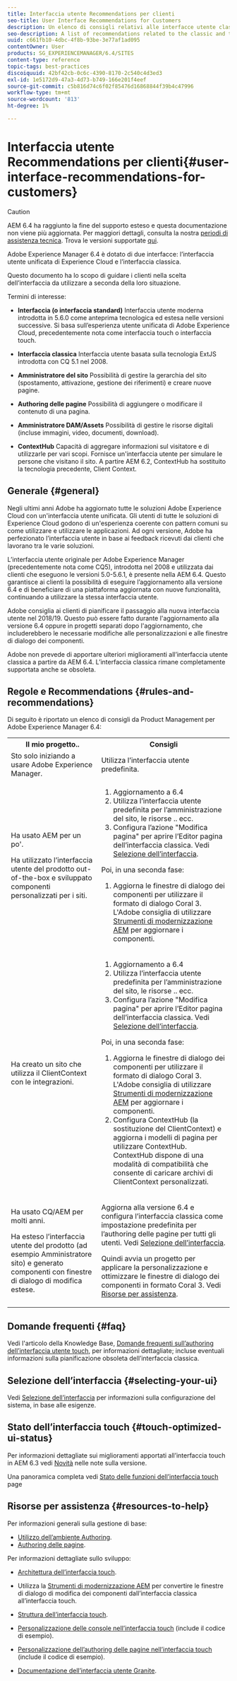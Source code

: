 ```yaml
---
title: Interfaccia utente Recommendations per clienti
seo-title: User Interface Recommendations for Customers
description: Un elenco di consigli relativi alle interfacce utente classica e ottimizzata per il tocco.
seo-description: A list of recommendations related to the classic and touch-optimized user interfaces.
uuid: c661fb10-4dbc-4f8b-93be-3e77af1ad095
contentOwner: User
products: SG_EXPERIENCEMANAGER/6.4/SITES
content-type: reference
topic-tags: best-practices
discoiquuid: 42bf42cb-0c6c-4390-8170-2c540c4d3ed3
exl-id: 1e5172d9-47a3-4d73-b749-166e201f4eef
source-git-commit: c5b816d74c6f02f85476d16868844f39b4c47996
workflow-type: tm+mt
source-wordcount: '813'
ht-degree: 1%

---
```


# Interfaccia utente Recommendations per clienti{#user-interface-recommendations-for-customers}

>[!CAUTION]
>
>AEM 6.4 ha raggiunto la fine del supporto esteso e questa documentazione non viene più aggiornata. Per maggiori dettagli, consulta la nostra [periodi di assistenza tecnica](https://helpx.adobe.com/it/support/programs/eol-matrix.html). Trova le versioni supportate [qui](https://experienceleague.adobe.com/docs/).

Adobe Experience Manager 6.4 è dotato di due interfacce: l’interfaccia utente unificata di Experience Cloud e l’interfaccia classica.

Questo documento ha lo scopo di guidare i clienti nella scelta dell’interfaccia da utilizzare a seconda della loro situazione.

Termini di interesse:

* **Interfaccia (o interfaccia standard)**
Interfaccia utente moderna introdotta in 5.6.0 come anteprima tecnologica ed estesa nelle versioni successive. Si basa sull’esperienza utente unificata di Adobe Experience Cloud, precedentemente nota come interfaccia touch o interfaccia touch.

* **Interfaccia classica**
Interfaccia utente basata sulla tecnologia ExtJS introdotta con CQ 5.1 nel 2008.

* **Amministratore del sito**
Possibilità di gestire la gerarchia del sito (spostamento, attivazione, gestione dei riferimenti) e creare nuove pagine.

* **Authoring delle pagine**
Possibilità di aggiungere o modificare il contenuto di una pagina.

* **Amministratore DAM/Assets**
Possibilità di gestire le risorse digitali (incluse immagini, video, documenti, download).

* **ContextHub**
Capacità di aggregare informazioni sul visitatore e di utilizzarle per vari scopi. Fornisce un&#39;interfaccia utente per simulare le persone che visitano il sito. A partire AEM 6.2, ContextHub ha sostituito la tecnologia precedente, Client Context.

## Generale {#general}

Negli ultimi anni Adobe ha aggiornato tutte le soluzioni Adobe Experience Cloud con un&#39;interfaccia utente unificata. Gli utenti di tutte le soluzioni di Experience Cloud godono di un&#39;esperienza coerente con pattern comuni su come utilizzare e utilizzare le applicazioni. Ad ogni versione, Adobe ha perfezionato l’interfaccia utente in base ai feedback ricevuti dai clienti che lavorano tra le varie soluzioni.

L’interfaccia utente originale per Adobe Experience Manager (precedentemente nota come CQ5), introdotta nel 2008 e utilizzata dai clienti che eseguono le versioni 5.0-5.6.1, è presente nella AEM 6.4. Questo garantisce ai clienti la possibilità di eseguire l’aggiornamento alla versione 6.4 e di beneficiare di una piattaforma aggiornata con nuove funzionalità, continuando a utilizzare la stessa interfaccia utente.

Adobe consiglia ai clienti di pianificare il passaggio alla nuova interfaccia utente nel 2018/19. Questo può essere fatto durante l&#39;aggiornamento alla versione 6.4 oppure in progetti separati dopo l&#39;aggiornamento, che includerebbero le necessarie modifiche alle personalizzazioni e alle finestre di dialogo dei componenti.

Adobe non prevede di apportare ulteriori miglioramenti all’interfaccia utente classica a partire da AEM 6.4. L’interfaccia classica rimane completamente supportata anche se obsoleta.

## Regole e Recommendations {#rules-and-recommendations}

Di seguito è riportato un elenco di consigli da Product Management per Adobe Experience Manager 6.4:

<table> 
 <tbody> 
  <tr> 
   <th>Il mio progetto..</th> 
   <th>Consigli</th> 
  </tr> 
  <tr> 
   <td>Sto solo iniziando a usare Adobe Experience Manager.</td> 
   <td>Utilizza l’interfaccia utente predefinita.</td> 
  </tr> 
  <tr> 
   <td><p>Ha usato AEM per un po'.</p> <p>Ha utilizzato l’interfaccia utente del prodotto out-of-the-box e sviluppato componenti personalizzati per i siti.<br /> </p> </td> 
   <td> 
    <ol> 
     <li>Aggiornamento a 6.4</li> 
     <li>Utilizza l’interfaccia utente predefinita per l’amministrazione del sito, le risorse .. ecc.<br /> </li> 
     <li>Configura l’azione "Modifica pagina" per aprire l’Editor pagina dell’interfaccia classica. Vedi <a href="#selecting-your-ui">Selezione dell’interfaccia</a>.</li> 
    </ol> <p>Poi, in una seconda fase:</p> 
    <ol> 
     <li>Aggiorna le finestre di dialogo dei componenti per utilizzare il formato di dialogo Coral 3. L'Adobe consiglia di utilizzare <a href="/help/sites-developing/modernization-tools.md">Strumenti di modernizzazione AEM</a> per aggiornare i componenti.</li> 
    </ol> </td> 
  </tr> 
  <tr> 
   <td>Ha creato un sito che utilizza il ClientContext con le integrazioni.<br /> </td> 
   <td> 
    <ol> 
     <li>Aggiornamento a 6.4</li> 
     <li>Utilizza l’interfaccia utente predefinita per l’amministrazione del sito, le risorse .. ecc.</li> 
     <li>Configura l’azione "Modifica pagina" per aprire l’Editor pagina dell’interfaccia classica. Vedi <a href="#selecting-your-ui">Selezione dell’interfaccia</a>.</li> 
    </ol> <p>Poi, in una seconda fase:</p> 
    <ol> 
     <li>Aggiorna le finestre di dialogo dei componenti per utilizzare il formato di dialogo Coral 3. L'Adobe consiglia di utilizzare <a href="/help/sites-developing/modernization-tools.md">Strumenti di modernizzazione AEM</a> per aggiornare i componenti.</li> 
     <li>Configura ContextHub (la sostituzione del ClientContext) e aggiorna i modelli di pagina per utilizzare ContextHub. ContextHub dispone di una modalità di compatibilità che consente di caricare archivi di ClientContext personalizzati.</li> 
    </ol> </td> 
  </tr> 
  <tr> 
   <td><p>Ha usato CQ/AEM per molti anni.</p> <p>Ha esteso l’interfaccia utente del prodotto (ad esempio Amministratore sito) e generato componenti con finestre di dialogo di modifica estese.</p> </td> 
   <td><p>Aggiorna alla versione 6.4 e configura l’interfaccia classica come impostazione predefinita per l’authoring delle pagine per tutti gli utenti. Vedi <a href="#selecting-your-ui">Selezione dell’interfaccia</a>.</p> <p>Quindi avvia un progetto per applicare la personalizzazione e ottimizzare le finestre di dialogo dei componenti in formato Coral 3. Vedi <a href="#resources-to-help">Risorse per assistenza</a>.<br /> </p> </td> 
  </tr> 
 </tbody> 
</table>

## Domande frequenti {#faq}

Vedi l&#39;articolo della Knowledge Base, [Domande frequenti sull’authoring dell’interfaccia utente touch](https://helpx.adobe.com/experience-manager/kb/index/touchui_faq.html), per informazioni dettagliate; incluse eventuali informazioni sulla pianificazione obsoleta dell’interfaccia classica.

## Selezione dell’interfaccia {#selecting-your-ui}

Vedi [Selezione dell’interfaccia](/help/sites-authoring/select-ui.md) per informazioni sulla configurazione del sistema, in base alle esigenze.

## Stato dell’interfaccia touch {#touch-optimized-ui-status}

Per informazioni dettagliate sui miglioramenti apportati all’interfaccia touch in AEM 6.3 vedi [Novità](/help/release-notes/release-notes.md#what-s-new) nelle note sulla versione.

Una panoramica completa vedi [Stato delle funzioni dell’interfaccia touch](/help/release-notes/touch-ui-features-status.md) page

## Risorse per assistenza {#resources-to-help}

Per informazioni generali sulla gestione di base:

* [Utilizzo dell’ambiente Authoring](/help/sites-authoring/home.md).
* [Authoring delle pagine](/help/sites-authoring/author-environment-tools.md).

Per informazioni dettagliate sullo sviluppo:

* [Architettura dell’interfaccia touch](/help/sites-developing/touch-ui-concepts.md).
* Utilizza la [Strumenti di modernizzazione AEM](/help/sites-developing/modernization-tools.md) per convertire le finestre di dialogo di modifica dei componenti dall’interfaccia classica all’interfaccia touch.

* [Struttura dell’interfaccia touch](/help/sites-developing/touch-ui-structure.md).

* [Personalizzazione delle console nell’interfaccia touch](/help/sites-developing/customizing-consoles-touch.md) (include il codice di esempio).

* [Personalizzazione dell’authoring delle pagine nell’interfaccia touch](/help/sites-developing/customizing-page-authoring-touch.md) (include il codice di esempio).

* [Documentazione dell’interfaccia utente Granite](https://helpx.adobe.com/experience-manager/6-4/sites/developing/using/reference-materials/granite-ui/api/index.html).
